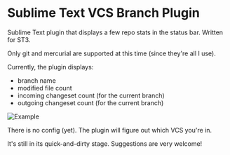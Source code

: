 Sublime Text VCS Branch Plugin
==============

Sublime Text plugin that displays a few repo stats in the status bar. Written for ST3.

Only git and mercurial are supported at this time (since they're all I use).

Currently, the plugin displays:
* branch name
* modified file count
* incoming changeset count (for the current branch)
* outgoing changeset count (for the current branch)

![Example](http://i1217.photobucket.com/albums/dd393/gfizeek/vcs-branch.jpg "Image Example")

There is no config (yet). The plugin will figure out which VCS you're in.

It's still in its quick-and-dirty stage. Suggestions are very welcome!
